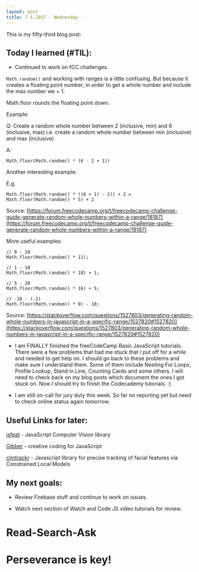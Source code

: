 ```yaml
---
layout: post
title: 7.5.2017 - Wednesday - 
---
```


This is my fifty-third blog post: 

## Today I learned (#TIL):   

- Continued to work on fCC challenges.

```Math.random()``` and working with ranges is a little confusing.
But because it creates a floating point number, in order to get a whole number and include the max number we  + 1.  

Math.floor rounds the floating point down.

Example:

Q: Create a random whole number between 2 (inclusive, min) and 6 (inclusive, max) i.e. create a random whole number between min (inclusive) and max (inclusive)

A: 

```
Math.floor(Math.random() * (6 - 2 + 1))
```

Another interesting example:

E.g. 

```
Math.floor(Math.random() * ((6 + 1) - 2)) + 2 = Math.floor(Math.random() * 5) + 2
```

Source:  [https://forum.freecodecamp.org/t/freecodecamp-challenge-guide-generate-random-whole-numbers-within-a-range/18187](https://forum.freecodecamp.org/t/freecodecamp-challenge-guide-generate-random-whole-numbers-within-a-range/18187)

More useful examples:

```
// 0 - 10
Math.floor(Math.random() * 11);

// 1 - 10
Math.floor(Math.random() * 10) + 1;

// 5 - 20
Math.floor(Math.random() * 16) + 5;

// -10 - (-2)
Math.floor(Math.random() * 9) - 10;
```

Source:  [https://stackoverflow.com/questions/1527803/generating-random-whole-numbers-in-javascript-in-a-specific-range/1527820#1527820](https://stackoverflow.com/questions/1527803/generating-random-whole-numbers-in-javascript-in-a-specific-range/1527820#1527820)

- I am FINALLY finished the freeCodeCamp Basic JavaScript tutorials.  There were a few problems that had me stuck that I put off for a while and needed to get help on.  I should go back to these problems and make sure I understand them.  Some of them include Nesting For Loops, Profile Lookup, Stand in Line, Counting Cards and some others.  I will need to check back on my blog posts which document the ones I got stuck on. Now I should try to finish the Codecademy tutorials.  :)

- I am still on-call for jury duty this week.  So far no reporting yet but need to check online status again tomorrow.


## Useful Links for later:

[jsfeat](https://github.com/inspirit/jsfeat)  - JavaScript Computer Vision library

[Gibber](http://charlie-roberts.com/gibber/about-gibber/) - creative coding for JavaScript

[clmtrackr](https://github.com/auduno/clmtrackr) - Javascript library for precise tracking of facial features via Constrained Local Models

## My next goals:

- Review Firebase stuff and continue to work on issues.

- Watch next section of Watch and Code JS video tutorials for review.


# Read-Search-Ask

# Perseverance is key!







